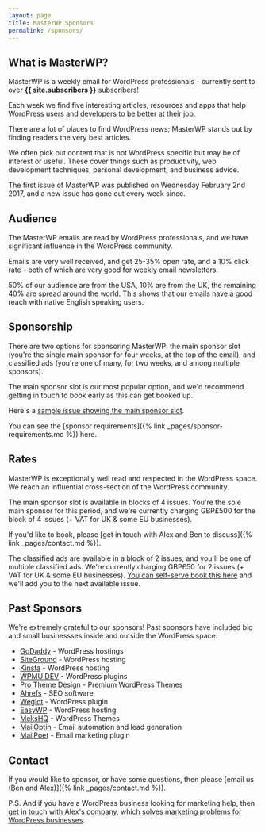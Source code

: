 ```yaml
---
layout: page
title: MasterWP Sponsors
permalink: /sponsors/
---
```


## What is MasterWP?

MasterWP is a weekly email for WordPress professionals - currently sent to over **{{ site.subscribers }}** subscribers!

Each week we find five interesting articles, resources and apps that help WordPress users and developers to be better at their job.

There are a lot of places to find WordPress news; MasterWP stands out by finding readers the very best articles.

We often pick out content that is not WordPress specific but may be of interest or useful. These cover things such as productivity, web development techniques, personal development, and business advice.

The first issue of MasterWP was published on Wednesday February 2nd 2017, and a new issue has gone out every week since.

## Audience

The MasterWP emails are read by WordPress professionals, and we have significant influence in the WordPress community.

Emails are very well received, and get 25-35% open rate, and a 10% click rate - both of which are very good for weekly email newsletters.

50% of our audience are from the USA, 10% are from the UK, the remaining 40% are spread around the world. This shows that our emails have a good reach with native English speaking users.

## Sponsorship

There are two options for sponsoring MasterWP: the main sponsor slot (you're the single main sponsor for four weeks, at the top of the email), and classified ads (you're one of many, for two weeks, and among multiple sponsors).

The main sponsor slot is our most popular option, and we'd recommend getting in touch to book early as this can get booked up.

Here's a [sample issue showing the main sponsor slot](https://getellipsis.com/?mailpoet_router&endpoint=view_in_browser&action=view&data=WzUwLDAsMCwwLDAsMV0).

You can see the [sponsor requirements]({% link _pages/sponsor-requirements.md %}) here.

## Rates

MasterWP is exceptionally well read and respected in the WordPress space. We reach an influential cross-section of the WordPress community.

The main sponsor slot is available in blocks of 4 issues. You're the sole main sponsor for this period, and we're currently charging GBP£500 for the block of 4 issues (+ VAT for UK & some EU businesses).

If you'd like to book, please [get in touch with Alex and Ben to discuss]({% link _pages/contact.md %}).

The classified ads are available in a block of 2 issues, and you'll be one of multiple classified ads. We're currently charging GBP£50 for 2 issues (+ VAT for UK & some EU businesses). [You can self-serve book this here](https://getellipsis.typeform.com/to/AmLdAU) and we'll add you to the next available issue.

## Past Sponsors

We're extremely grateful to our sponsors! Past sponsors have included big and small businessses inside and outside the WordPress space:

* [GoDaddy](https://godaddy.com/) - WordPress hostings
* [SiteGround](https://www.siteground.com/) - WordPress hosting
* [Kinsta](https://kinsta.com) - WordPress hosting
* [WPMU DEV](https://premium.wpmudev.org/) - WordPress plugins
* [Pro Theme Design](https://prothemedesign.com) - Premium WordPress Themes
* [Ahrefs](http://ahrefs.com) - SEO software
* [Weglot](http://weglot.com) - WordPress plugin
* [EasyWP](https://www.easywp.com/) - WordPress hosting
* [MeksHQ](http://mekshq.com/) - WordPress Themes
* [MailOptin](https://mailoptin.io/) - Email automation and lead generation
* [MailPoet](https://mailoptin.io/) - Email marketing plugin

## Contact

If you would like to sponsor, or have some questions, then please [email us (Ben and Alex)]({% link _pages/contact.md %}).

P.S. And if you have a WordPress business looking for marketing help, then [get in touch with Alex's company, which solves marketing problems for WordPress businesses](https://getellipsis.com).
